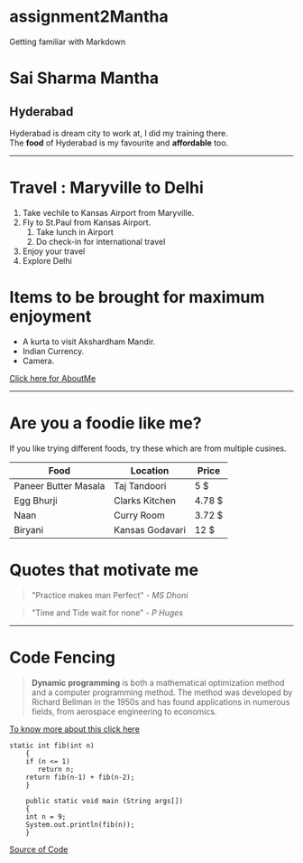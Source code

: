 # assignment2Mantha
Getting familiar with Markdown

# Sai Sharma Mantha
## Hyderabad

Hyderabad is dream city to work at, I did my training there.<br>
The **food** of Hyderabad is my favourite and **affordable** too.

--- 
# Travel : Maryville to Delhi

1. Take vechile to Kansas Airport from Maryville.
2. Fly to St.Paul from Kansas Airport.
   1. Take lunch in Airport
   2. Do check-in for international travel
3. Enjoy your travel
4. Explore Delhi   

# Items to be brought for maximum enjoyment

* A kurta to visit Akshardham Mandir.
* Indian Currency.
* Camera.

[Click here for AboutMe](AboutMe.md)



---

# Are you a foodie like me?

If you like trying different foods, try these which are from multiple cusines.

| Food | Location | Price |
| ---- | -------  | ----  |
| Paneer Butter Masala| Taj Tandoori |  5 $ |
| Egg Bhurji | Clarks Kitchen  | 4.78 $ |
| Naan | Curry Room | 3.72 $ |
| Biryani | Kansas Godavari| 12 $|

# Quotes that motivate me


> "Practice makes man Perfect" - *MS Dhoni*

>"Time and Tide wait for none" - *P Huges*


---

# Code Fencing


> **Dynamic** **programming** is both a mathematical optimization method and a computer programming method. The method was developed by Richard Bellman in the 1950s and has found applications in numerous fields, from aerospace engineering to economics.

[To know more about this click here](https://en.wikipedia.org/wiki/Dynamic_programming)

```
static int fib(int n)
    {
    if (n <= 1)
       return n;
    return fib(n-1) + fib(n-2);
    }
      
    public static void main (String args[])
    {
    int n = 9;
    System.out.println(fib(n));
    }

```
[Source of Code](https://www.geeksforgeeks.org/program-for-nth-fibonacci-number/)


    

